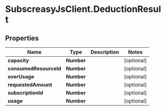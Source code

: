 # SubscreasyJsClient.DeductionResult

## Properties
Name | Type | Description | Notes
------------ | ------------- | ------------- | -------------
**capacity** | **Number** |  | [optional] 
**consumedResourceId** | **Number** |  | [optional] 
**overUsage** | **Number** |  | [optional] 
**requestedAmount** | **Number** |  | [optional] 
**subscriptionId** | **Number** |  | [optional] 
**usage** | **Number** |  | [optional] 



